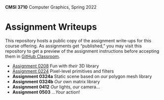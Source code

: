 **CMSI 3710** Computer Graphics, Spring 2022

# Assignment Writeups
This repository hosts a public copy of the assignment write-ups for this course offering. As assignments get “published,” you may visit this repository to get a preview of the assignment instructions before accepting them in [GitHub Classroom](https://classroom.github.com).

- [Assignment 0208](./their-3d-library.md) Fun with _their_ 3D library
- [Assignment 0224](./primitives.md) Pixel-level primitives and filters
- **Assignment 0324a** Static scene based on _our_ polygon mesh library
- **Assignment 0324b** _Our_ own matrix library
- **Assignment 0412** _Our_ lights, _our_ camera…
- **Assignment 0503** …_Your_ action!
